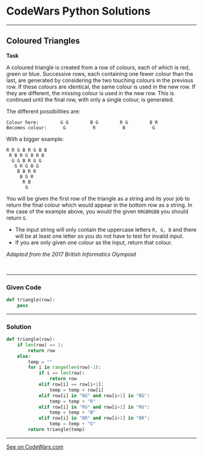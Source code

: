 # CodeWars Python Solutions

---

## Coloured Triangles

**Task**

A coloured triangle is created from a row of colours, each of which is red, green or blue. Successive rows, each containing one fewer colour than the last, are generated by considering the two touching colours in the previous row. If these colours are identical, the same colour is used in the new row. If they are different, the missing colour is used in the new row. This is continued until the final row, with only a single colour, is generated.

The different possibilities are:

```
Colour here:        G G        B G        R G        B R
Becomes colour:      G          R          B          G
```

With a bigger example:

```
R R G B R G B B
 R B R G B R B
  G G B R G G
   G R G B G
    B B R R
     B G R
      R B
       G
```

You will be given the first row of the triangle as a string and its your job to return the final colour which would appear in the bottom row as a string. In the case of the example above, you would the given `RRGBRGBB` you should return `G`.

* The input string will only contain the uppercase letters `R, G, B` and there will be at least one letter so you do not have to test for invalid input.
* If you are only given one colour as the input, return that colour.


*Adapted from the 2017 British Informatics Olympiad*

<br>

---

### Given Code


```python
def triangle(row):
    pass
```

---

### Solution


```python
def triangle(row):
    if len(row) == 1:
        return row
    else:
        temp = ""
        for i in range(len(row)-1):
            if i == len(row):
                return row
            elif row[i] == row[i+1]:
                temp = temp + row[i]
            elif row[i] in "BG" and row[i+1] in "BG":
                temp = temp + "R"
            elif row[i] in "RG" and row[i+1] in "RG":
                temp = temp + "B"
            elif row[i] in "BR" and row[i+1] in "BR":
                temp = temp + "G"
        return triangle(temp)
```


---


[See on CodeWars.com](https://www.codewars.com/kata/5a25ac6ac5e284cfbe000111/)
